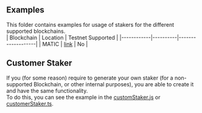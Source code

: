 ## Examples

This folder contains examples for usage of stakers for the different supported blockchains.<br>
| Blockchain | Location | Testnet Supported |
|------------|----------|-------------------|
| MATIC      | [link](./MATIC/)     | No                |


## Customer Staker
If you (for some reason) require to generate your own staker (for a non-supported Blockchain, or other internal purposes), you are able to create it and have the same functionality.<br>
To do this, you can see the example in the [customStaker.js](./customStaker.js) or [customerStaker.ts](./customStaker.ts).